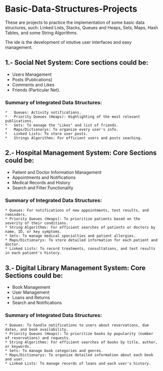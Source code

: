 # Basic-Data-Structures-Projects
These are projects to practice the implementation of some basic data structures, such: Linked Lists, Stacks, Queues and Heaps, Sets, Maps, Hash Tables, and some String Algorithms.

The ide is the development of intutive user interfaces and easy management.

## 1.- Social Net System: Core sections could be: 
  *	Users Management
  *	Posts (Publications)
  *	Comments and Likes
  *	Friends (Particular Net). 

  ### Summary of Integrated Data Structures:
    *	Queues: Activity notifications.
    *	Priority Queues (Heaps): Highlighting of the most relevant publications.
    *	Sets: To manage the "Likes" and list of friends.
    *	Maps/Dictionarys: To organize every user's info.
    *	Linked Lists: To store user posts.
    *	Strings Algorithms: For efficient users and posts seaching.

## 2.- Hospital Management System: Core Sections could be: 
  * Patient and Doctor Information Management 
  * Appointments and Notifications 
  * Medical Records and History 
  * Search and Filter Functionality

  ### Summary of Integrated Data Structures: 
    * Queues: For notifications of new appointments, test results, and reminders. 
    * Priority Queues (Heaps): To prioritize patients based on the severity of their conditions. 
    * String Algorithms: For efficient searches of patients or doctors by name, ID, or key symptoms. 
    * Sets: To manage medical specialties and patient allergies. 
    * Maps/Dictionarys: To store detailed information for each patient and doctor. 
    * Linked Lists: To record treatments, consultations, and test results in each patient's history.

## 3.- Digital Library Management System: Core Sections could be: 
  * Book Management 
  * User Management 
  * Loans and Returns 
  * Search and Notifications

  ### Summary of Integrated Data Structures: 
    * Queues: To handle notifications to users about reservations, due dates, and book availability. 
    * Priority Queues (Heaps): To prioritize books by popularity (number of reservations) and requests. 
    * String Algorithms: For efficient searches of books by title, author, or keywords. 
    * Sets: To manage book categories and genres. 
    * Maps/Dictionarys: To organize detailed information about each book and user. 
    * Linked Lists: To manage records of loans and each user's history.

    
